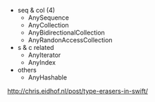 

* seq & col (4)
  * AnySequence
  * AnyCollection
  * AnyBidirectionalCollection
  * AnyRandonAccessCollection
* s & c related
  * AnyIterator
  * AnyIndex
* others
  * AnyHashable


http://chris.eidhof.nl/post/type-erasers-in-swift/
